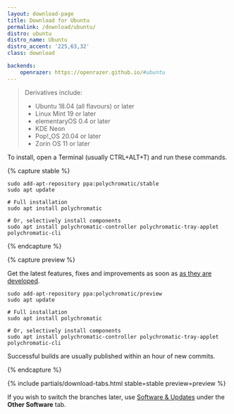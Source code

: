 ```yaml
---
layout: download-page
title: Download for Ubuntu
permalink: /download/ubuntu/
distro: ubuntu
distro_name: Ubuntu
distro_accent: '225,63,32'
class: download

backends:
    openrazer: https://openrazer.github.io/#ubuntu
---
```


> Derivatives include:
>
> * Ubuntu 18.04 (all flavours) or later
> * Linux Mint 19 or later
> * elementaryOS 0.4 or later
> * KDE Neon
> * Pop!_OS 20.04 or later
> * Zorin OS 11 or later
>

To install, open a Terminal (usually CTRL+ALT+T) and run these commands.

{% capture stable %}

```shell
sudo add-apt-repository ppa:polychromatic/stable
sudo apt update

# Full installation
sudo apt install polychromatic

# Or, selectively install components
sudo apt install polychromatic-controller polychromatic-tray-applet polychromatic-cli
```


{% endcapture %}

{% capture preview %}

Get the latest features, fixes and improvements as soon as
[as they are developed](https://github.com/polychromatic/polychromatic/commits/master).

```shell
sudo add-apt-repository ppa:polychromatic/preview
sudo apt update

# Full installation
sudo apt install polychromatic

# Or, selectively install components
sudo apt install polychromatic-controller polychromatic-tray-applet polychromatic-cli
```

Successful builds are usually published within an hour of new commits.

{% endcapture %}

{% include partials/download-tabs.html
    stable=stable
    preview=preview
%}

If you wish to switch the branches later, use [Software & Updates](https://wiki.ubuntu.com/SoftwareAndUpdatesSettings)
under the **Other Software** tab.
